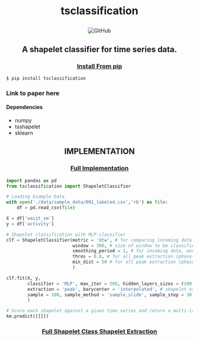 # <p align="center"> tsclassification
<div align="center">
<p>
<img alt="GitHub" src="https://img.shields.io/github/license/gellison321/tsclassification">
</p>
</div>

## <p align="center"> A shapelet classifier for time series data.

### <p align="center">[Install From pip](https://pypi.org/project/tsclassification/)
```
$ pip install tsclassification
```

### Link to paper here

#### Dependencies
- numpy
- tsshapelet
- sklearn

##  <p align="center"> IMPLEMENTATION
### <p align="center"> [Full Implementation](https://github.com/gellison321/tsclassification/blob/main/implementation.ipynb)

```python
import pandas as pd
from tsclassification import ShapeletClassifier

# Loading Example Data 
with open('./data/sample_data/001_labeled.csv','rb') as file:
    df = pd.read_csv(file)

X = df['waist_vm']
y = df['activity']

# Shapelet classification with MLP classifier
clf = ShapeletClassifier(metric = 'dtw', # for comparing incoming data to shapelets
                         window = 300, # size of window to be classified
                         smoothing_period = 1, # for incoming data, and shapelet extraction
                         thres = 0.8, # for all peak extraction (phase-sync & shapelet extraction)
                         min_dist = 50 # for all peak extraction (phase-sync & shapelet extraction)
                         )

clf.fit(X, y, 
        classifier = 'MLP', max_iter = 500, hidden_layers_sizes = (100,), function = 'relu', # MLP parameters
        extraction = 'peak', barycenter = 'interpolated', # shapelet extraction parameters
        sample = 100, sample_method = 'sample_slide', sample_step = 30 # sampling parameters for compiling MLP training data
        )

# Score each shapelet against a given time series and return a multi-label output
km.predict([[]])

```
### <p align="center"> [Full Shapelet Class Shapelet Extraction](https://github.com/gellison321/tsshapelet/blob/main/implementation.ipynb)



